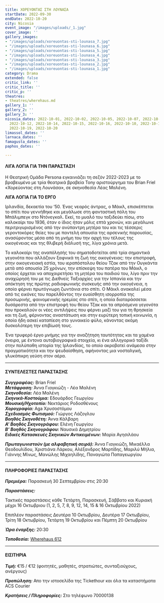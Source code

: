 ```yaml
---
title: ΧΟΡΕΥΟΝΤΑΣ ΣΤΗ ΛΟΥΝΑΣΑ
startDate: 2022-09-30
endDate: 2022-10-20
city: Nicosia
event_image: "/images/uploads/_1.jpg"
cover_image: ''
gallery_images:
- "/images/uploads/xoreuontas-sti-lounasa_7.jpg"
- "/images/uploads/xoreuontas-sti-lounasa_6.jpg"
- "/images/uploads/xoreuontas-sti-lounasa_5.jpg"
- "/images/uploads/xoreuontas-sti-lounasa_4.jpg"
- "/images/uploads/xoreuontas-sti-lounasa_3.jpg"
- "/images/uploads/xoreuontas-sti-lounasa_2.jpg"
- "/images/uploads/xoreuontas-sti-lounasa_1.jpg"
category: Drama
extended: false
critic_link: ''
critic_title: ''
critic_p: ''
theatres:
- theatres/wherehaus.md
gallery_1: ''
gallery_2: ''
gallery_3: ''
nicosia_dates: 2022-10-01, 2022-10-02, 2022-10-05, 2022-10-07, 2022-10-08, 2022-10-09,
  2022-10-12, 2022-10-14, 2022-10-15, 2022-10-16, 2022-10-10, 2022-10-17, 2022-10-18,
  2022-10-19, 2022-10-20
limassol_dates: ''
larnaca_dates: ''
famagusta_dates: ''
paphos_dates: ''

---
```

#### ΛΙΓΑ ΛΟΓΙΑ ΓΙΑ ΤΗΝ ΠΑΡΑΣΤΑΣΗ

Η Θεατρική Ομάδα Persona εγκαινιάζει τη σεζόν 2022-2023 με το βραβευμένο με τρία θεατρικά βραβεία Tony αριστούργημα του Brian Friel «Χορεύοντας στη Λουνάσα», σε σκηνοθεσία Λέας Μαλένη.

**ΛΙΓΑ ΛΟΓΙΑ ΓΙΑ ΤΟ ΕΡΓΟ**

Ιρλανδία, δεκαετία του ‘50. Ένας νεαρός άντρας, ο Μάικλ, επισκέπτεται το σπίτι που γεννήθηκε και μεγάλωσε στη φανταστική πόλη του Μπάλιμπεγκ στο Ντόνεγκαλ. Εκεί, το μυαλό του ταξιδεύει πίσω, στο καλοκαίρι του 1936, όταν ο ίδιος ήταν μόλις επτά χρονών, και μεγάλωνε περιτριγυρισμένος από την ανύπαντρη μητέρα του και τις τέσσερις γεροντοκόρες θείες του με παντελή απουσία της αρσενικής παρουσίας, ανασύροντας μέσα από τη μνήμη του την αρχή του τέλους της οικογένειας και της θλιβερή διάλυσή της, λίγα χρόνια μετά.

Το καλοκαίρι της αναπόλησής του σηματοδοτείται από τρία σημαντικά γεγονότα που αλλάζουν ξαφνικά τη ζωή της οικογένειας: την επιστροφή, στην οικογενειακή εστία, του ιεραπόστολου θείου Τζακ από την Ουγκάντα μετά από απουσία 25 χρόνων, την επίσκεψη του πατέρα του Μάικλ, ο οποίος έρχεται να αποχαιρετήσει τη μητέρα του παιδιού του, λίγο πριν την αναχώρησή του με τις Διεθνείς Ταξιαρχίες για την Ισπανία και την απόκτηση της πρώτης ραδιοφωνικής συσκευής από την οικογένεια, η οποία φέρνει πρωτόγνωρη ζωντάνια στο σπίτι.  Ο Μάικλ ανακαλεί μέσα από τις εικόνες του παρελθόντος την ευαίσθητη ισορροπία της προσωρινής, φαινομενικής ηρεμίας στο σπίτι, η οποία διαταράσσεται δυσάρεστα από την επιστροφή του θείου Τζακ και τα απρόσμενα γεγονότα που προκαλούν οι νέες αντιλήψεις που φέρνει μαζί του για τη θρησκεία και τη ζωή, φέρνοντας αναστάτωση και στην ευρύτερη τοπική κοινωνία, η οποία ήδη ασκεί καταπίεση στο γυναικείο φύλο, κάνοντας ακόμη δυσκολότερη την επιβίωσή τους.

Ένα τρυφερό έργο μνήμης για την αναζήτηση ταυτότητας και τα χαμένα όνειρα, με έντονα αυτοβιογραφικά στοιχεία, κι ένα αλληγορικό ταξίδι στην πολύπαθη ιστορία της Ιρλανδίας, το οποίο ακροβατεί ανάμεσα στην πραγματικότητα και την ψευδαίσθηση, αφήνοντας μια νοσταλγική, γλυκόπικρη γεύση στον αέρα.

***

#### ΣΥΝΤΕΛΕΣΤΕΣ ΠΑΡΑΣΤΑΣΗΣ

**_Συγγραφέας:_** Brian Friel  
**_Μετάφραση:_** Άννα Γιαγκιώζη - Λέα Μαλένη  
**_Σκηνοθεσία:_** Λέα Μαλένη  
**_Σκηνικά-Κοστούμια:_** Εδουάρδος Γεωργίου  
**_Μουσική/Ηχοτοπίο:_** Νεκτάριος Ροδοσθένους  
**_Χορογραφία:_** Aga Χρυσοστόμου  
**_Σχεδιασμός Φωτισμού:_** Γιώργος Λάζογλου  
**_Βοηθός Σκηνοθέτη:_** Άννα Κάλβαρη  
**_Α’ Βοηθός Σκηνογράφου:_** Ελένη Γεωργίου  
**_Β’ Βοηθός Σκηνογράφου:_** Ναυσικά Δημητρίου  
**_Ειδικές Κατασκευές Σκηνικών Αντικειμένων:_** Μαρία Αγησιλάου

**_Πρωταγωνιστούν (με αλφαβητική σειρά):_** Άννα Γιαγκιώζη, Μικαέλλα Θεοδουλίδου, Χριστιάνα Λάρκου, Αλέξανδρος Μαρτίδης, Μαριλύ Μήλια, Γιάννης Μίνως, Μανώλης Μιχαηλίδης, Παναγιώτα Παπαγεωργίου

***

#### ΠΛΗΡΟΦΟΡΙΕΣ ΠΑΡΑΣΤΑΣΗΣ

**_Πρεμιέρα:_** Παρασκευή 30 Σεπτεμβρίου στις 20:30

**_Παραστάσεις:_**

Τακτικές παραστάσεις κάθε Τετάρτη, Παρασκευή, Σάββατο και Κυριακή μέχρι 16 Οκτωβριου (1, 2, 5, 7, 8, 9, 12, 14, 15 & 16 Οκτωβρίου 2022)

Επιπλέον παραστάσεις Δευτέρα 10 Οκτωβρίου, Δευτέρα 17 Οκτωβρίου, Τρίτη 18 Οκτωβρίου, Τετάρτη 19 Οκτωβρίου και Πέμπτη 20 Οκτωβρίου

**_Ώρα έναρξης:_** 20:30

**_Τοποθεσία:_** [Wherehaus 612](?#map)

***

#### ΕΙΣΙΤΗΡΙΑ

**_Τιμή:_** €15 / €12 (φοιτητές, μαθητές, στρατιώτες, συνταξιούχους, ανέργους)

**_Προπώληση:_** Απο την ιστοσελίδα της Tickethour και όλα τα καταστήματα ACS Courier

**_Κρατήσεις / Πληροφορίες:_** Στο τηλέφωνο 70000138